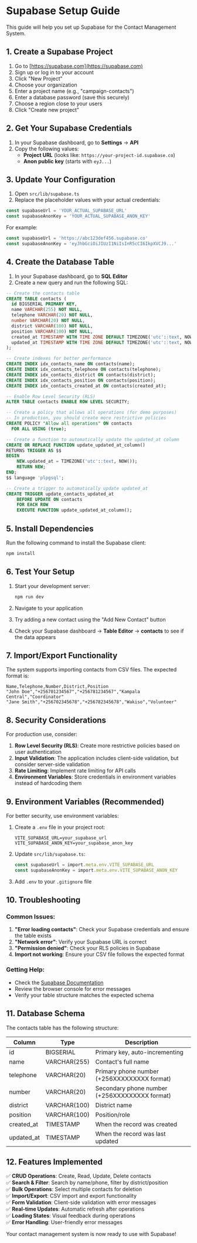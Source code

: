 # Supabase Setup Guide

This guide will help you set up Supabase for the Contact Management System.

## 1. Create a Supabase Project

1. Go to [https://supabase.com](https://supabase.com)
2. Sign up or log in to your account
3. Click "New Project"
4. Choose your organization
5. Enter a project name (e.g., "campaign-contacts")
6. Enter a database password (save this securely)
7. Choose a region close to your users
8. Click "Create new project"

## 2. Get Your Supabase Credentials

1. In your Supabase dashboard, go to **Settings** → **API**
2. Copy the following values:
   - **Project URL** (looks like: `https://your-project-id.supabase.co`)
   - **Anon public key** (starts with `eyJ...`)

## 3. Update Your Configuration

1. Open `src/lib/supabase.ts`
2. Replace the placeholder values with your actual credentials:

```typescript
const supabaseUrl = 'YOUR_ACTUAL_SUPABASE_URL'
const supabaseAnonKey = 'YOUR_ACTUAL_SUPABASE_ANON_KEY'
```

For example:
```typescript
const supabaseUrl = 'https://abc123def456.supabase.co'
const supabaseAnonKey = 'eyJhbGciOiJIUzI1NiIsInR5cCI6IkpXVCJ9...'
```

## 4. Create the Database Table

1. In your Supabase dashboard, go to **SQL Editor**
2. Create a new query and run the following SQL:

```sql
-- Create the contacts table
CREATE TABLE contacts (
  id BIGSERIAL PRIMARY KEY,
  name VARCHAR(255) NOT NULL,
  telephone VARCHAR(20) NOT NULL,
  number VARCHAR(20) NOT NULL,
  district VARCHAR(100) NOT NULL,
  position VARCHAR(100) NOT NULL,
  created_at TIMESTAMP WITH TIME ZONE DEFAULT TIMEZONE('utc'::text, NOW()) NOT NULL,
  updated_at TIMESTAMP WITH TIME ZONE DEFAULT TIMEZONE('utc'::text, NOW()) NOT NULL
);

-- Create indexes for better performance
CREATE INDEX idx_contacts_name ON contacts(name);
CREATE INDEX idx_contacts_telephone ON contacts(telephone);
CREATE INDEX idx_contacts_district ON contacts(district);
CREATE INDEX idx_contacts_position ON contacts(position);
CREATE INDEX idx_contacts_created_at ON contacts(created_at);

-- Enable Row Level Security (RLS)
ALTER TABLE contacts ENABLE ROW LEVEL SECURITY;

-- Create a policy that allows all operations (for demo purposes)
-- In production, you should create more restrictive policies
CREATE POLICY "Allow all operations" ON contacts
  FOR ALL USING (true);

-- Create a function to automatically update the updated_at column
CREATE OR REPLACE FUNCTION update_updated_at_column()
RETURNS TRIGGER AS $$
BEGIN
    NEW.updated_at = TIMEZONE('utc'::text, NOW());
    RETURN NEW;
END;
$$ language 'plpgsql';

-- Create a trigger to automatically update updated_at
CREATE TRIGGER update_contacts_updated_at 
    BEFORE UPDATE ON contacts 
    FOR EACH ROW 
    EXECUTE FUNCTION update_updated_at_column();
```

## 5. Install Dependencies

Run the following command to install the Supabase client:

```bash
npm install
```

## 6. Test Your Setup

1. Start your development server:
   ```bash
   npm run dev
   ```

2. Navigate to your application
3. Try adding a new contact using the "Add New Contact" button
4. Check your Supabase dashboard → **Table Editor** → **contacts** to see if the data appears

## 7. Import/Export Functionality

The system supports importing contacts from CSV files. The expected format is:

```csv
Name,Telephone,Number,District,Position
"John Doe","+256701234567","+256781234567","Kampala Central","Coordinator"
"Jane Smith","+256702345678","+256782345678","Wakiso","Volunteer"
```

## 8. Security Considerations

For production use, consider:

1. **Row Level Security (RLS)**: Create more restrictive policies based on user authentication
2. **Input Validation**: The application includes client-side validation, but consider server-side validation
3. **Rate Limiting**: Implement rate limiting for API calls
4. **Environment Variables**: Store credentials in environment variables instead of hardcoding them

## 9. Environment Variables (Recommended)

For better security, use environment variables:

1. Create a `.env` file in your project root:
   ```
   VITE_SUPABASE_URL=your_supabase_url
   VITE_SUPABASE_ANON_KEY=your_supabase_anon_key
   ```

2. Update `src/lib/supabase.ts`:
   ```typescript
   const supabaseUrl = import.meta.env.VITE_SUPABASE_URL
   const supabaseAnonKey = import.meta.env.VITE_SUPABASE_ANON_KEY
   ```

3. Add `.env` to your `.gitignore` file

## 10. Troubleshooting

### Common Issues:

1. **"Error loading contacts"**: Check your Supabase credentials and ensure the table exists
2. **"Network error"**: Verify your Supabase URL is correct
3. **"Permission denied"**: Check your RLS policies in Supabase
4. **Import not working**: Ensure your CSV file follows the expected format

### Getting Help:

- Check the [Supabase Documentation](https://supabase.com/docs)
- Review the browser console for error messages
- Verify your table structure matches the expected schema

## 11. Database Schema

The contacts table has the following structure:

| Column | Type | Description |
|--------|------|-------------|
| id | BIGSERIAL | Primary key, auto-incrementing |
| name | VARCHAR(255) | Contact's full name |
| telephone | VARCHAR(20) | Primary phone number (+256XXXXXXXXX format) |
| number | VARCHAR(20) | Secondary phone number (+256XXXXXXXXX format) |
| district | VARCHAR(100) | District name |
| position | VARCHAR(100) | Position/role |
| created_at | TIMESTAMP | When the record was created |
| updated_at | TIMESTAMP | When the record was last updated |

## 12. Features Implemented

✅ **CRUD Operations**: Create, Read, Update, Delete contacts  
✅ **Search & Filter**: Search by name/phone, filter by district/position  
✅ **Bulk Operations**: Select multiple contacts for deletion  
✅ **Import/Export**: CSV import and export functionality  
✅ **Form Validation**: Client-side validation with error messages  
✅ **Real-time Updates**: Automatic refresh after operations  
✅ **Loading States**: Visual feedback during operations  
✅ **Error Handling**: User-friendly error messages  

Your contact management system is now ready to use with Supabase! 